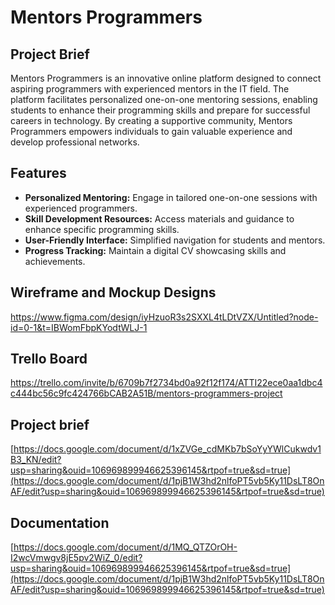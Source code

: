 # Mentors Programmers

## Project Brief
Mentors Programmers is an innovative online platform designed to connect aspiring programmers with experienced mentors in the IT field. The platform facilitates personalized one-on-one mentoring sessions, enabling students to enhance their programming skills and prepare for successful careers in technology. By creating a supportive community, Mentors Programmers empowers individuals to gain valuable experience and develop professional networks.

## Features
- **Personalized Mentoring:** Engage in tailored one-on-one sessions with experienced programmers.
- **Skill Development Resources:** Access materials and guidance to enhance specific programming skills.
- **User-Friendly Interface:** Simplified navigation for students and mentors.
- **Progress Tracking:** Maintain a digital CV showcasing skills and achievements.


  

## Wireframe and Mockup Designs
https://www.figma.com/design/iyHzuoR3s2SXXL4tLDtVZX/Untitled?node-id=0-1&t=IBWomFbpKYodtWLJ-1

## Trello Board
https://trello.com/invite/b/6709b7f2734bd0a92f12f174/ATTI22ece0aa1dbc4c444bc56c9fc424766bCAB2A51B/mentors-programmers-project

## Project brief
[https://docs.google.com/document/d/1xZVGe_cdMKb7bSoYyYWlCukwdv1B3_KN/edit?usp=sharing&ouid=106969899946625396145&rtpof=true&sd=true](https://docs.google.com/document/d/1pjB1W3hd2nlfoPT5vb5Ky11DsLT8OnAF/edit?usp=sharing&ouid=106969899946625396145&rtpof=true&sd=true)

## Documentation
[https://docs.google.com/document/d/1MQ_QTZOrOH-I2wcVmwgv8jE5pv2WiZ_0/edit?usp=sharing&ouid=106969899946625396145&rtpof=true&sd=true](https://docs.google.com/document/d/1pjB1W3hd2nlfoPT5vb5Ky11DsLT8OnAF/edit?usp=sharing&ouid=106969899946625396145&rtpof=true&sd=true)

